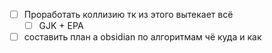 
- [ ] Проработать коллизию тк из этого вытекает всё
	- [ ] GJK + EPA
- [ ] составить план а obsidian по алгоритмам чё куда и как
